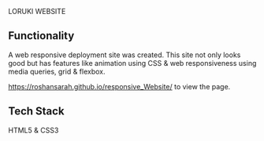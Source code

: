 LORUKI WEBSITE

## Functionality

A web responsive deployment site was created. This site not only looks good but has features like animation using CSS & web responsiveness using media queries, grid & flexbox.

https://roshansarah.github.io/responsive_Website/ to view the page.

## Tech Stack

HTML5 & CSS3
